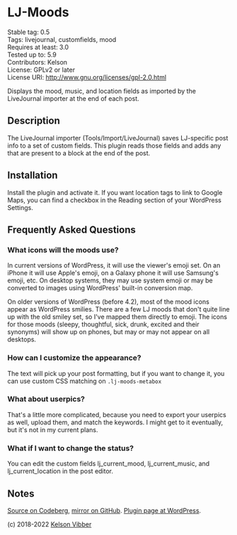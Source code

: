 # LJ-Moods

Stable tag: 0.5  
Tags: livejournal, customfields, mood  
Requires at least: 3.0  
Tested up to: 5.9  
Contributors: Kelson  
License: GPLv2 or later  
License URI: http://www.gnu.org/licenses/gpl-2.0.html

Displays the mood, music, and location fields as imported by the LiveJournal importer at the end of each post.

## Description

The LiveJournal importer (Tools/Import/LiveJournal) saves LJ-specific post info to a set of custom fields. This plugin reads those fields and adds any that are present to a block at the end of the post.

## Installation

Install the plugin and activate it. If you want location tags to link to Google Maps, you can find a checkbox in the Reading section of your WordPress Settings.

## Frequently Asked Questions

### What icons will the moods use?

In current versions of WordPress, it will use the viewer's emoji set. On an iPhone it will use Apple's emoji, on a Galaxy phone it will use Samsung's emoji, etc. On desktop systems, they may use system emoji or may be converted to images using WordPress' built-in conversion map.

On older versions of WordPress (before 4.2), most of the mood icons appear as WordPress smilies. There are a few LJ moods that don't quite line up with the old smiley set, so I've mapped them directly to emoji. The icons for those moods (sleepy, thoughtful, sick, drunk, excited and their synonyms) will show up on phones, but may or may not appear on all desktops.

### How can I customize the appearance?

The text will pick up your post formatting, but if you want to change it, you can use custom CSS matching on `.lj-moods-metabox`

### What about userpics?

That's a little more complicated, because you need to export your userpics as well, upload them, and match the keywords. I might get to it eventually, but it's not in my current plans.

### What if I want to change the status?

You can edit the custom fields lj_current_mood, lj_current_music, and lj_current_location in the post editor.

## Notes

[Source on Codeberg](https://codeberg.org/kvibber/lj-moods), [mirror on GitHub](https://github.com/kvibber/lj-moods). [Plugin page at WordPress](https://wordpress.org/plugins/lj-moods/).

(c) 2018-2022 [Kelson Vibber](https://kvibber.com/)
